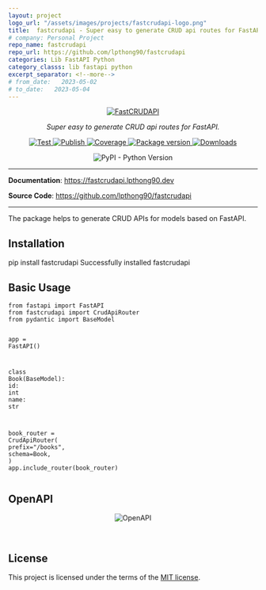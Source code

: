 ```yaml
---
layout: project
logo_url: "/assets/images/projects/fastcrudapi-logo.png"
title:  fastcrudapi - Super easy to generate CRUD api routes for FastAPI
# company: Personal Project
repo_name: fastcrudapi
repo_url: https://github.com/lpthong90/fastcrudapi
categories: Lib FastAPI Python 
category_classs: lib fastapi python
excerpt_separator: <!--more-->
# from_date:   2023-05-02
# to_date:   2023-05-04
---
```


<p align="center">
    <a class="project-thumnail-small" href="https://fastcrudapi.lpthong90.dev"><img src="https://fastcrudapi.lpthong90.dev/img/logo.png" alt="FastCRUDAPI"></a>
</p>
<p align="center">
    <em>Super easy to generate CRUD api routes for FastAPI.</em>
</p>
<p align="center">
    <a href="https://github.com/lpthong90/fastcrudapi/actions?query=workflow%3ATest" target="_blank">
        <img src="https://github.com/lpthong90/fastcrudapi/workflows/Test/badge.svg" alt="Test">
    </a>
    <a href="https://github.com/lpthong90/fastcrudapi/actions?query=workflow%3APublish" target="_blank">
        <img src="https://github.com/lpthong90/fastcrudapi/workflows/Publish/badge.svg" alt="Publish">
    </a>
    <a href="https://coverage-badge.samuelcolvin.workers.dev/redirect/lpthong90/fastcrudapi" target="_blank">
        <img src="https://coverage-badge.samuelcolvin.workers.dev/lpthong90/fastcrudapi.svg" alt="Coverage">
    </a>
    <a href="https://pypi.org/project/fastcrudapi" target="_blank">
        <img src="https://img.shields.io/pypi/v/fastcrudapi?color=%2334D058&label=pypi%20package" alt="Package version">
    </a>
    <a href="https://pypi.org/project/fastcrudapi" target="_blank">
        <img alt="Downloads" src="https://img.shields.io/pypi/dm/fastcrudapi?color=%2334D058" />
    </a>
</p>

<p align="center">
    <img alt="PyPI - Python Version" src="https://img.shields.io/pypi/pyversions/fastcrudapi">
</p>

<!--more-->

---

**Documentation**: <a href="https://fastcrudapi.lpthong90.dev" target="_blank">https://fastcrudapi.lpthong90.dev</a>

**Source  Code**: <a href="https://github.com/lpthong90/fastcrudapi" target="_blank">https://github.com/lpthong90/fastcrudapi</a>

---

The package helps to generate CRUD APIs for models based on FastAPI.

## Installation
<div id="termynal" class="termy" data-termynal>
    <span data-ty="input">pip install fastcrudapi</span>
    <span data-ty="progress"></span>
    <span data-ty>Successfully installed fastcrudapi</span>
</div>

## Basic Usage

<div class="highlight"><pre><span></span><code><span class="kn">from</span> <span class="nn">fastapi</span> <span class="kn">import</span> <span class="n">FastAPI</span>
<span class="kn">from</span> <span class="nn">fastcrudapi</span> <span class="kn">import</span> <span class="n">CrudApiRouter</span>
<span class="kn">from</span> <span class="nn">pydantic</span> <span class="kn">import</span> <span class="n">BaseModel</span>

<span class="n">app</span> <span class="o">=</span> <span class="n">FastAPI</span><span class="p">()</span>


<span class="k">class</span> <span class="nc">Book</span><span class="p">(</span><span class="n">BaseModel</span><span class="p">):</span>
    <span class="nb">id</span><span class="p">:</span> <span class="nb">int</span>
    <span class="n">name</span><span class="p">:</span> <span class="nb">str</span>


<span class="n">book_router</span> <span class="o">=</span> <span class="n">CrudApiRouter</span><span class="p">(</span>
    <span class="n">prefix</span><span class="o">=</span><span class="s2">"/books"</span><span class="p">,</span>
    <span class="n">schema</span><span class="o">=</span><span class="n">Book</span><span class="p">,</span>
<span class="p">)</span>
<span class="n">app</span><span class="o">.</span><span class="n">include_router</span><span class="p">(</span><span class="n">book_router</span><span class="p">)</span>
</code></pre></div>

## OpenAPI

<p align="center">
    <img src="https://fastcrudapi.lpthong90.dev/img/openapi.png" alt="OpenAPI">
</p>

<br>

## License

This project is licensed under the terms of the [MIT license](https://github.com/lpthong90/fastcrudapi/blob/main/LICENSE).
